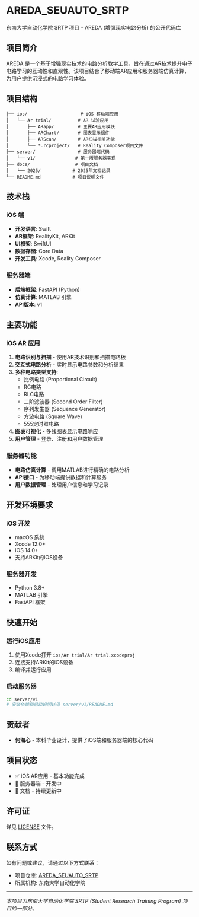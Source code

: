 # AREDA_SEUAUTO_SRTP

东南大学自动化学院 SRTP 项目 - AREDA (增强现实电路分析) 的公开代码库

## 项目简介

AREDA 是一个基于增强现实技术的电路分析教学工具，旨在通过AR技术提升电子电路学习的互动性和直观性。该项目结合了移动端AR应用和服务器端仿真计算，为用户提供沉浸式的电路学习体验。

## 项目结构

```
├── ios/                    # iOS 移动端应用
│   └── Ar trial/          # AR 试验应用
│       ├── ARapp/         # 主要AR应用模块
│       ├── ARChart/       # 图表显示组件
│       ├── ARScan/        # AR扫描相关功能
│       └── *.rcproject/   # Reality Composer项目文件
├── server/                # 服务器端代码
│   └── v1/               # 第一版服务器实现
├── docs/                 # 项目文档
│   └── 2025/            # 2025年文档记录
└── README.md            # 项目说明文件
```

## 技术栈

### iOS 端
- **开发语言**: Swift
- **AR框架**: RealityKit, ARKit
- **UI框架**: SwiftUI
- **数据存储**: Core Data
- **开发工具**: Xcode, Reality Composer

### 服务器端
- **后端框架**: FastAPI (Python)
- **仿真计算**: MATLAB 引擎
- **API版本**: v1

## 主要功能

### iOS AR 应用
1. **电路识别与扫描** - 使用AR技术识别和扫描电路板
2. **交互式电路分析** - 实时显示电路参数和分析结果
3. **多种电路类型支持**:
   - 比例电路 (Proportional Circuit)
   - RC电路
   - RLC电路
   - 二阶滤波器 (Second Order Filter)
   - 序列发生器 (Sequence Generator)
   - 方波电路 (Square Wave)
   - 555定时器电路
4. **图表可视化** - 多线图表显示电路响应
5. **用户管理** - 登录、注册和用户数据管理

### 服务器功能
- **电路仿真计算** - 调用MATLAB进行精确的电路分析
- **API接口** - 为移动端提供数据和计算服务
- **用户数据管理** - 处理用户信息和学习记录

## 开发环境要求

### iOS 开发
- macOS 系统
- Xcode 12.0+
- iOS 14.0+
- 支持ARKit的iOS设备

### 服务器开发
- Python 3.8+
- MATLAB 引擎
- FastAPI 框架

## 快速开始

### 运行iOS应用
1. 使用Xcode打开 `ios/Ar trial/Ar trial.xcodeproj`
2. 连接支持ARKit的iOS设备
3. 编译并运行应用

### 启动服务器
```bash
cd server/v1
# 安装依赖和启动说明详见 server/v1/README.md
```

## 贡献者

- **何海心** - 本科毕业设计，提供了iOS端和服务器端的核心代码

## 项目状态

- ✅ iOS AR应用 - 基本功能完成
- 🚧 服务器端 - 开发中
- 📝 文档 - 持续更新中

## 许可证

详见 [LICENSE](LICENSE) 文件。

## 联系方式

如有问题或建议，请通过以下方式联系：
- 项目仓库: [AREDA_SEUAUTO_SRTP](https://github.com/yankchina/AREDA_SEUAUTO_SRTP)
- 所属机构: 东南大学自动化学院

---

*本项目为东南大学自动化学院 SRTP (Student Research Training Program) 项目的一部分。*
